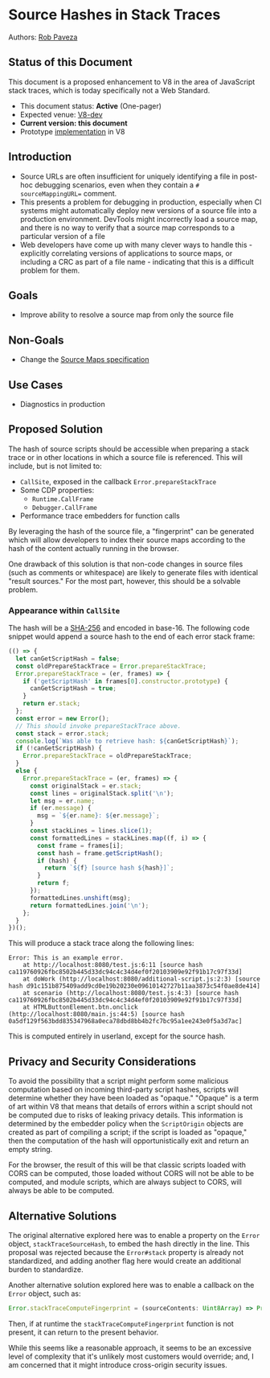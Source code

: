 # Source Hashes in Stack Traces

Authors: [Rob Paveza](https://github.com/robpaveza)

## Status of this Document
This document is a proposed enhancement to V8 in the area of JavaScript stack traces, which is today specifically not a Web Standard.

* This document status: **Active** (One-pager)
* Expected venue: [V8-dev](https://groups.google.com/g/v8-dev)
* **Current version: this document**
* Prototype [implementation](https://chromium-review.googlesource.com/c/v8/v8/+/3229957) in V8

## Introduction

* Source URLs are often insufficient for uniquely identifying a file in post-hoc debugging scenarios, even when they contain a `# sourceMappingURL=` comment.
* This presents a problem for debugging in production, especially when CI systems might automatically deploy new versions of a source file into a production environment. DevTools might incorrectly load a source map, and there is no way to verify that a source map corresponds to a particular version of a file
* Web developers have come up with many clever ways to handle this - explicitly correlating versions of applications to source maps, or including a CRC as part of a file name - indicating that this is a difficult problem for them.

## Goals

 - Improve ability to resolve a source map from only the source file

## Non-Goals

 - Change the [Source Maps specification](https://sourcemaps.info/spec.html)

## Use Cases

 - Diagnostics in production

## Proposed Solution

The hash of source scripts should be accessible when preparing a stack trace or in other locations in which a source file is referenced. This will include, but is not limited to:

 - `CallSite`, exposed in the callback `Error.prepareStackTrace`
 - Some CDP properties:
   - `Runtime.CallFrame`
   - `Debugger.CallFrame`
 - Performance trace embedders for function calls

By leveraging the hash of the source file, a "fingerprint" can be generated which will allow developers to index their source maps according to the hash of the content actually running in the browser.

One drawback of this solution is that non-code changes in source files (such as comments or whitespace) are likely to generate files with identical "result sources." For the most part, however, this should be a solvable problem.

### Appearance within `CallSite`

The hash will be a [SHA-256](https://en.wikipedia.org/wiki/SHA-2) and encoded in base-16. The following code snippet would append a source hash to the end of each error stack frame:

```ts
(() => {
  let canGetScriptHash = false;
  const oldPrepareStackTrace = Error.prepareStackTrace;
  Error.prepareStackTrace = (er, frames) => {
    if ('getScriptHash' in frames[0].constructor.prototype) {
      canGetScriptHash = true;
    }
    return er.stack;
  };
  const error = new Error();
  // This should invoke prepareStackTrace above.
  const stack = error.stack;
  console.log(`Was able to retrieve hash: ${canGetScriptHash}`);
  if (!canGetScriptHash) {
    Error.prepareStackTrace = oldPrepareStackTrace;
  }
  else {
    Error.prepareStackTrace = (er, frames) => {
      const originalStack = er.stack;
      const lines = originalStack.split('\n');
      let msg = er.name;
      if (er.message) {
        msg = `${er.name}: ${er.message}`;
      }
      const stackLines = lines.slice(1);
      const formattedLines = stackLines.map((f, i) => {
        const frame = frames[i];
        const hash = frame.getScriptHash();
        if (hash) {
          return `${f} [source hash ${hash}]`;
        }
        return f;
      });
      formattedLines.unshift(msg);
      return formattedLines.join('\n');
    };
  }
})();
```

This will produce a stack trace along the following lines:

```
Error: This is an example error.
    at http://localhost:8080/test.js:6:11 [source hash ca119760926fbc8502b445d33dc94c4c34d4ef0f20103909e92f91b17c97f33d]
    at doWork (http://localhost:8080/additional-script.js:2:3) [source hash d91c151b875409add9cd0e19b20230e09610142727b11aa3873c54f0ae8de414]
    at scenario (http://localhost:8080/test.js:4:3) [source hash ca119760926fbc8502b445d33dc94c4c34d4ef0f20103909e92f91b17c97f33d]
    at HTMLButtonElement.btn.onclick (http://localhost:8080/main.js:44:5) [source hash 0a5df129f563bdd835347968a0eca78dbd8bb4b2fc7bc95a1ee243e0f5a3d7ac]
```

This is computed entirely in userland, except for the source hash.

## Privacy and Security Considerations

To avoid the possibility that a script might perform some malicious computation based on incoming third-party script hashes, scripts will determine whether they have been loaded as "opaque." "Opaque" is a term of art within V8 that means that details of errors within a script should not be computed due to risks of leaking privacy details. This information is determined by the embedder policy when the `ScriptOrigin` objects are created as part of compiling a script; if the script is loaded as "opaque," then the computation of the hash will opportunistically exit and return an empty string.

For the browser, the result of this will be that classic scripts loaded with CORS can be computed, those loaded without CORS will not be able to be computed, and module scripts, which are always subject to CORS, will always be able to be computed.

## Alternative Solutions

The original alternative explored here was to enable a property on the `Error` object, `stackTraceSourceHash`, to embed the hash directly in the line. This proposal was rejected because the `Error#stack` property is already not standardized, and adding another flag here would create an additional burden to standardize.

Another alternative solution explored here was to enable a callback on the `Error` object, such as:

```ts
Error.stackTraceComputeFingerprint = (sourceContents: Uint8Array) => Promise<string>;
```

Then, if at runtime the `stackTraceComputeFingerprint` function is not present, it can return to the present behavior.

While this seems like a reasonable approach, it seems to be an excessive level of complexity that it's unlikely most customers would override; and, I am concerned that it might introduce cross-origin security issues.
